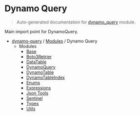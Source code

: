 # Dynamo Query

> Auto-generated documentation for [dynamo_query](https://github.com/altitudenetworks/dynamoquery/blob/master/dynamo_query/__init__.py) module.

Main import point for DynamoQuery.

- [dynamo-query](../README.md#dynamoquery) / [Modules](../MODULES.md#dynamo-query-modules) / Dynamo Query
    - Modules
        - [Base](base.md#base)
        - [Boto3Retrier](boto3_retrier.md#boto3retrier)
        - [DataTable](data_table.md#datatable)
        - [DynamoQuery](dynamo_query.md#dynamoquery)
        - [DynamoTable](dynamo_table.md#dynamotable)
        - [DynamoTableIndex](dynamo_table_index.md#dynamotableindex)
        - [Enums](enums.md#enums)
        - [Expressions](expressions.md#expressions)
        - [Json Tools](json_tools.md#json-tools)
        - [Sentinel](sentinel.md#sentinel)
        - [Types](types.md#types)
        - [Utils](utils.md#utils)

